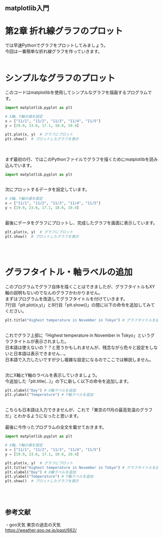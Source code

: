 ## matplotlib入門
# 第2章 折れ線グラフのプロット
では早速Pythonでグラフをプロットしてみましょう。<br>
今回は一番簡単な折れ線グラフを作っていきます。<br><br>
# シンプルなグラフのプロット
このコードはmatplotlibを使用してシンプルなグラフを描画するプログラムです。<br>
```py
import matplotlib.pyplot as plt

# X軸、Y軸の値を設定
x = ["11/1", "11/2", "11/3", "11/4", "11/5"]
y = [19.9, 23.6, 17.1, 18.6, 19.4]

plt.plot(x, y)  # グラフにプロット
plt.show()  # プロットしたグラフを表示
```
<br><br>
まず最初の行、ではこのPythonファイルでグラフを描くためにmatplotlibを読み込んでいます。<br>

```py
import matplotlib.pyplot as plt
```
<br>
次にプロットするデータを設定しています。<br>

```py
# X軸、Y軸の値を設定
x = ["11/1", "11/2", "11/3", "11/4", "11/5"]
y = [19.9, 23.6, 17.1, 18.6, 19.4]
```
<br>
最後にデータをグラフにプロットし、完成したグラフを画面に表示しています。<br>

```py
plt.plot(x, y)  # グラフにプロット
plt.show()  # プロットしたグラフを表示
```
<br><br>

# グラフタイトル・軸ラベルの追加
このプログラムでグラフ自体を描くことはできましたが、グラフタイトルもXY軸の説明もないのでなんのグラフかわかりません。<br>
まずはプログラムを改造してグラフタイトルを付けていきます。<br>
7行目「plt.plot(x,y)」と8行目「plt.show()」の間に以下の命令を追加してみてください。<br>

```py
plt.title("Highest temperature in November in Tokyo") # グラフタイトルを追加
```
<br>
これでグラフ上部に「Highest temperature in November in Tokyo」というグラフタイトルが表示されました。<br>
日本語は使えないの？？と思うかもしれませんが、残念ながら色々と設定をしないと日本語は表示できません...。<br>
日本語で入力したいですが少し複雑な設定になるのでここでは解説しません。<br><br>

次にX軸とY軸のラベルを表示していきましょう。<br>
今追加した「plt.title(...)」の下に新しく以下の命令を追加します。<br>

```py
plt.xlabel("Day") # X軸ラベルを追加
plt.ylabel("Temperature") # Y軸ラベルを追加
```
<br>
こちらも日本語は入力できませんが、これで「東京の11月の最高気温のグラフだ」とわかるようになったと思います。
<br><br>
最後に今作ったプログラムの全文を載せておきます。<br>

```py
import matplotlib.pyplot as plt

# X軸、Y軸の値を設定
x = ["11/1", "11/2", "11/3", "11/4", "11/5"]
y = [19.9, 23.6, 17.1, 18.6, 19.4]

plt.plot(x, y)  # グラフにプロット
plt.title("Highest temperature in November in Tokyo") # グラフタイトルを追加
plt.xlabel("Day") # X軸ラベルを追加
plt.ylabel("Temperature") # Y軸ラベルを追加
plt.show()  # プロットしたグラフを表示
```

<br><br>
## 参考文献
・goo天気 東京の過去の天気<br>
https://weather.goo.ne.jp/past/662/